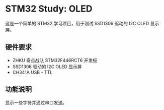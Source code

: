 # STM32 Study: OLED

这是一个简单的 STM32 学习项目，用于测试 SSD1306 驱动的 I2C OLED 显示屏。

## 硬件要求

- ZHKU 奇点战队 STM32F446RCT6 开发板
- SSD1306 驱动的 I2C OLED 显示屏
- CH341A USB - TTL

## 功能说明

显示一些字符并通过串口发送。